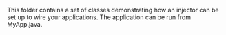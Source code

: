 This folder contains a set of classes demonstrating how an injector
can be set up to wire your applications. The application can be
run from MyApp.java.